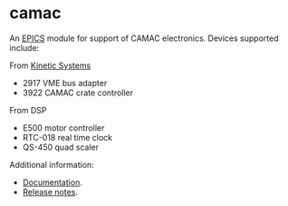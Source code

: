 camac
=====
An [EPICS](http://www.aps.anl.gov/epics/) 
module for support of CAMAC electronics. Devices supported include:

From [Kinetic Systems](http://www.kscorp.com)
* 2917 VME bus adapter
* 3922 CAMAC crate controller

From DSP
* E500 motor controller
* RTC-018 real time clock
* QS-450 quad scaler

Additional information:
* [Documentation](http://cars.uchicago.edu/software/epics/camac.html).
* [Release notes](http://cars.uchicago.edu/software/epics/camacReleaseNotes.html).
